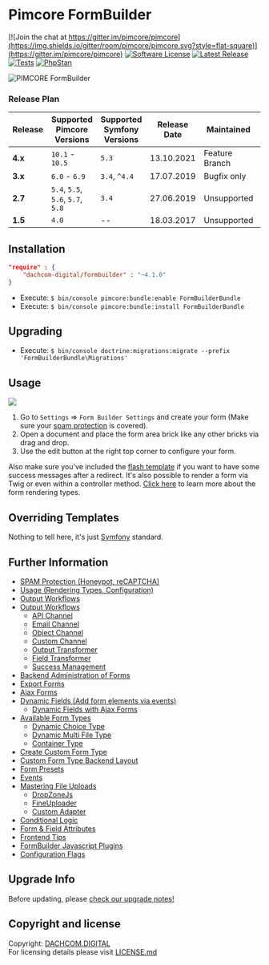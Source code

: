 # Pimcore FormBuilder

[![Join the chat at https://gitter.im/pimcore/pimcore](https://img.shields.io/gitter/room/pimcore/pimcore.svg?style=flat-square)](https://gitter.im/pimcore/pimcore)
[![Software License](https://img.shields.io/badge/license-GPLv3-brightgreen.svg?style=flat-square)](LICENSE.md)
[![Latest Release](https://img.shields.io/packagist/v/dachcom-digital/formbuilder.svg?style=flat-square)](https://packagist.org/packages/dachcom-digital/formbuilder)
[![Tests](https://img.shields.io/github/workflow/status/dachcom-digital/pimcore-formbuilder/Codeception/master?style=flat-square&logo=github&label=codeception)](https://github.com/dachcom-digital/pimcore-formbuilder/actions?query=workflow%3ACodeception+branch%3Amaster)
[![PhpStan](https://img.shields.io/github/workflow/status/dachcom-digital/pimcore-formbuilder/PHP%20Stan/master?style=flat-square&logo=github&label=phpstan%20level%204)](https://github.com/dachcom-digital/pimcore-formbuilder/actions?query=workflow%3A"PHP+Stan"+branch%3Amaster)

![PIMCORE FormBuilder](https://user-images.githubusercontent.com/700119/137106375-3618b401-c2cd-4c56-8c29-179f12e6a94f.png)

### Release Plan

| Release | Supported Pimcore Versions        | Supported Symfony Versions | Release Date | Maintained     | Branch     |
|---------|-----------------------------------|----------------------------|--------------|----------------|------------|
| **4.x** | `10.1` - `10.5`                   | `5.3`                      | 13.10.2021   | Feature Branch | master     |
| **3.x** | `6.0` - `6.9`                     | `3.4`, `^4.4`              | 17.07.2019   | Bugfix only    | [3.x](https://github.com/dachcom-digital/pimcore-formbuilder/tree/3.x) |
| **2.7** | `5.4`, `5.5`, `5.6`, `5.7`, `5.8` | `3.4`                      | 27.06.2019   | Unsupported    | [2.7](https://github.com/dachcom-digital/pimcore-formbuilder/tree/2.7) |
| **1.5** | `4.0`                             | --                         | 18.03.2017   | Unsupported    | [pimcore4](https://github.com/dachcom-digital/pimcore-formbuilder/tree/pimcore4) |

## Installation

```json
"require" : {
    "dachcom-digital/formbuilder" : "~4.1.0"
}
```

- Execute: `$ bin/console pimcore:bundle:enable FormBuilderBundle`
- Execute: `$ bin/console pimcore:bundle:install FormBuilderBundle`

## Upgrading
- Execute: `$ bin/console doctrine:migrations:migrate --prefix 'FormBuilderBundle\Migrations'`

## Usage
![](http://g.recordit.co/39nEX5OhQK.gif)
1. Go to `Settings` => `Form Builder Settings` and create your form (Make sure your [spam protection](docs/03_SpamProtection.md) is covered).
2. Open a document and place the form area brick like any other bricks via drag and drop. 
3. Use the edit button at the right top corner to configure your form. 

Also make sure you've included the [flash template](docs/OutputWorkflow/20_SuccessManagement.md#flash-messages-implementation) if you want to have some success messages after a redirect.
It's also possible to render a form via Twig or even within a controller method. [Click here](docs/0_Usage.md) to learn more about the form rendering types.

## Overriding Templates
Nothing to tell here, it's just [Symfony](https://symfony.com/doc/current/templating/overriding.html) standard.

## Further Information
- [SPAM Protection (Honeypot, reCAPTCHA)](docs/03_SpamProtection.md)
- [Usage (Rendering Types, Configuration)](docs/0_Usage.md)
- [Output Workflows](docs/OutputWorkflow/0_Usage.md)
- [Output Workflows](docs/OutputWorkflow/0_Usage.md)
  - [API Channel](docs/OutputWorkflow/09_ApiChannel.md)
  - [Email Channel](docs/OutputWorkflow/10_EmailChannel.md)
  - [Object Channel](docs/OutputWorkflow/11_ObjectChannel.md)
  - [Custom Channel](docs/OutputWorkflow/12_CustomChannel.md)
  - [Output Transformer](docs/OutputWorkflow/15_OutputTransformer.md)
  - [Field Transformer](docs/OutputWorkflow/16_FieldTransformer.md)
  - [Success Management](docs/OutputWorkflow/20_SuccessManagement.md)
- [Backend Administration of Forms](docs/01_BackendUsage.md)
- [Export Forms](docs/02_ExportForms.md)
- [Ajax Forms](docs/20_AjaxForms.md)
- [Dynamic Fields (Add form elements via events)](docs/71_DynamicFields.md)
  - [Dynamic Fields with Ajax Forms](docs/72_DynamicFieldsWithAjax.md)
- [Available Form Types](docs/30_FormTypes.md)
  - [Dynamic Choice Type](docs/82_DynamicChoice.md)
  - [Dynamic Multi File Type](docs/80_FileUpload.md)
  - [Container Type](docs/84_ContainerType.md)
- [Create Custom Form Type](docs/40_CustomFormType.md)
- [Custom Form Type Backend Layout](docs/50_CustomFormTypeBackendLayout.md)
- [Form Presets](docs/60_Presets.md)
- [Events](docs/70_Events.md)
- [Mastering File Uploads](docs/80_FileUpload.md)
  - [DropZoneJs](docs/DynamicMultiFile/01_DropZoneJs.md)
  - [FineUploader](docs/DynamicMultiFile/02_FineUploader.md)
  - [Custom Adapter](docs/DynamicMultiFile/99_CustomAdapter.md)
- [Conditional Logic](docs/81_ConditionalLogic.md)
- [Form & Field Attributes](docs/83_Attributes.md)
- [Frontend Tips](docs/90_FrontendTips.md)
- [FormBuilder Javascript Plugins](docs/91_Javascript.md)
- [Configuration Flags](docs/100_ConfigurationFlags.md)

## Upgrade Info
Before updating, please [check our upgrade notes!](UPGRADE.md)

## Copyright and license
Copyright: [DACHCOM.DIGITAL](http://dachcom-digital.ch)  
For licensing details please visit [LICENSE.md](LICENSE.md)  
